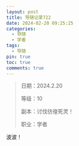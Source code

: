 ```yaml
---
layout: post
title: 导随记录722
date: 2024-02-20 09:25:25
categories:
  - 导随
  - 学者
tags:
  - 导随
pin: true
toc: true
comments: true
---
```

> 日期：2024.2.20
>
> 等级：10
>
> 副本：讨伐彷徨死灵！
>
> 职业：学者

波波！